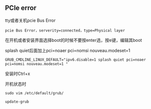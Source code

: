 ## PCIe error

tty或者关机pcie Bus Error

```
pcie Bus Error，serverity=connected，type=Physical layer
```

在开机或者安装界面选择boot的时候不要按enter选，按e键，编辑其boot

splash quiet后面加上pci=noaer pci=nomsi nouveau.modeset=1

```
GRUB_CMDLINE_LINUX_DEFAULT="ipv6.disable=1 splash quiet pci=noaer pci=nomsi nouveau.modeset=1 "
```

安装时Ctrl+x

开机状态时

```
sudo vim /etc/default/grub/

update-grub
```

